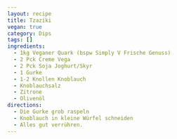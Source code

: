 ```yaml
---
layout: recipe
title: Tzaziki
vegan: true
category: Dips
tags: []
ingredients:
  - 1kg Veganer Quark (bspw Simply V Frische Genuss)
  - 2 Pck Creme Vega
  - 2 Pck Soja Joghurt/Skyr
  - 1 Gurke
  - 1-2 Knollen Knoblauch
  - Knoblauchsalz
  - Zitrone
  - Olivenöl
directions:
  - Die Gurke grob raspeln
  - Knoblauch in kleine Würfel schneiden
  - Alles gut verrühren.
---
```

